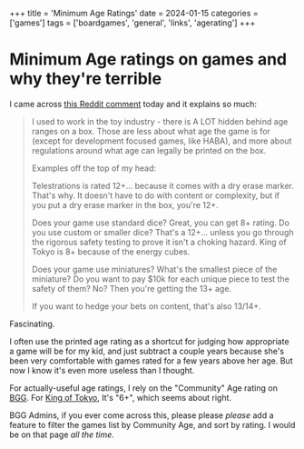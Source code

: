 +++
title = 'Minimum Age Ratings'
date = 2024-01-15
categories = ['games']
tags = ['boardgames', 'general', 'links', 'agerating']
+++

# Minimum Age ratings on games and why they're terrible

I came across [this Reddit
comment](https://www.reddit.com/r/boardgames/comments/papmlu/official_vs_communityrecommended_age_for/ha7p8sj/) today
and it explains so much:

> I used to work in the toy industry - there is A LOT hidden behind age ranges on a box. Those are less about what age the game is for (except for development focused games, like HABA), and more about regulations around what age can legally be printed on the box.
>
> Examples off the top of my head:
>
> Telestrations is rated 12+... because it comes with a dry erase marker. That's why. It doesn't have to do with content or complexity, but if you put a dry erase marker in the box, you're 12+.
>
> Does your game use standard dice? Great, you can get 8+ rating. Do you use custom or smaller dice? That's a 12+... unless you go through the rigorous safety testing to prove it isn't a choking hazard. King of Tokyo is 8+ because of the energy cubes.
>
> Does your game use miniatures? What's the smallest piece of the miniature? Do you want to pay $10k for each unique piece to test the safety of them? No? Then you're getting the 13+ age.
>
> If you want to hedge your bets on content, that's also 13/14+.

Fascinating.

I often use the printed age rating as a shortcut for judging how appropriate a game will be for my kid, and just
subtract a couple years because she's been very comfortable with games rated for a few years above her age.  But now I
know it's even more useless than I thought.

For actually-useful age ratings, I rely on the "Community" Age rating on [BGG](https://boardgamegeek.com).  For [King of
Tokyo](https://boardgamegeek.com/boardgame/70323/king-tokyo), It's "6+", which seems about right.

BGG Admins, if you ever come across this, please please *please* add a feature to filter the games list by Community
Age, and sort by rating.  I would be on that page *all the time*.
